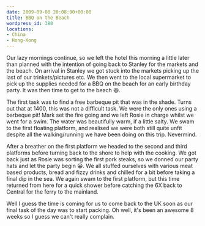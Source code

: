 ```yaml
---
date: 2009-09-08 20:08:00+00:00
title: BBQ on the Beach
wordpress_id: 380
locations:
- China
- Hong-Kong
---
```


Our lazy mornings continue, so we left the hotel this morning a little later than planned with the intention of going back to Stanley for the markets and the beach. On arrival in Stanley we got stuck into the markets picking up the last of our trinkets/pictures etc. We then went to the local supermarket to pick up the supplies needed for a BBQ on the beach for an early birthday party. It was then time to get to the beach :smiley:.

The first task was to find a free barbeque pit that was in the shade. Turns out that at 1400, this was not a difficult task. We were the only ones using a barbeque pit! Mark set the fire going and we left Rosie in charge whilst we went for a swim. The water was beautifully warm, if a little salty. We swam to the first floating platform, and realised we were both still quite unfit despite all the walking/running we have been doing on this trip. Nevermind.

After a breather on the first platform we headed to the second and third platforms before turning back to the shore to help with the cooking. We got back just as Rosie was sorting the first pork steaks, so we donned our party hats and let the party begin :grinning:. We all stuffed ourselves with various meat based products, bread and fizzy drinks and chilled for a bit before taking a final dip in the sea. We again swam to the first platform, but this time returned from here for a quick shower before catching the 6X back to Central for the ferry to the mainland.

Well I guess the time is coming for us to come back to the UK soon as our final task of the day was to start packing. Oh well, it's been an awesome 8 weeks so I guess we can't really complain.
